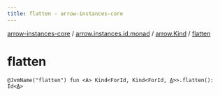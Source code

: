 ```yaml
---
title: flatten - arrow-instances-core
---
```


[arrow-instances-core](../../index.html) / [arrow.instances.id.monad](../index.html) / [arrow.Kind](index.html) / [flatten](./flatten.html)

# flatten

`@JvmName("flatten") fun <A> Kind<ForId, Kind<ForId, `[`A`](flatten.html#A)`>>.flatten(): Id<`[`A`](flatten.html#A)`>`